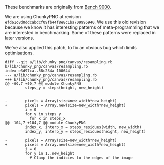 These benchmarks are originally from
[Bench 9000](https://github.com/jruby/bench9000).

We are using ChunkyPNG at revision `efd61c8d0ddcabdcf09fb44f8e8c1ba709995940`.
We use this old revision because we know it has interesting patterns of
meta-programming that we are interested in benchmarking. Some of these
patterns were replaced in later versions.

We've also applied this patch, to fix an obvious bug which limits
optimisations.

```
diff --git a/lib/chunky_png/canvas/resampling.rb b/lib/chunky_png/canvas/resampling.rb
index e3d97ca..58c234a 100644
--- a/lib/chunky_png/canvas/resampling.rb
+++ b/lib/chunky_png/canvas/resampling.rb
@@ -80,7 +80,7 @@ module ChunkyPNG
         steps_y = steps(height, new_height)
 
 
-        pixels = Array(size=new_width*new_height)
+        pixels = Array.new(size=new_width*new_height)
         i = 0
         for y in steps_y
           for x in steps_x
@@ -104,7 +104,7 @@ module ChunkyPNG
         index_x, interp_x = steps_residues(width, new_width)
         index_y, interp_y = steps_residues(height, new_height)
 
-        pixels = Array(size=new_width*new_height)
+        pixels = Array.new(size=new_width*new_height)
         i = 0
         for y in 1..new_height
           # Clamp the indicies to the edges of the image

```
